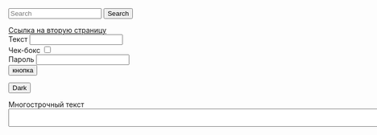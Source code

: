 <!DOCTYPE html>
<html lang="en">
<head>
    <link href="https://cdn.jsdelivr.net/npm/bootstrap@5.3.0/dist/css/bootstrap.min.css" rel="stylesheet" integrity="sha384-9ndCyUaIbzAi2FUVXJi0CjmCapSmO7SnpJef0486qhLnuZ2cdeRhO02iuK6FUUVM" crossorigin="anonymous">
    <meta charset="UTF-8">
    <meta name="viewport" content="width=device-width, initial-scale=1.0">
    <title>Урок3.1</title>
</head>
<body>
<nav class="navbar navbar-light bg-light">
    <form class="form-inline">
        <input class="form-control mr-sm-2" type="search" placeholder="Search" aria-label="Search">
        <button class="btn btn-outline-success my-2 my-sm-0" type="submit">Search</button>
    </form>
</nav>
<a href = 'Урок3.2.html' target="_blank">Ссылка на вторую страницу</a>

<form action = ''>
<div>
    <label for="field1">Текст</label>
    <input type="text" id="field1" class="form-control form-control-lg">
</div>
<div>
    <label for="field2">Чек-бокс</label>
    <input type="checkbox" id="field2" class="form-check-input">
</div>
<div>
    <label for="field3">Пароль</label>
    <input type="password" id="field3" class="form-control">
</div>

<div>
    <input type="button" value="кнопка">
</div>

<button type="button" class="btn btn-outline-dark">Dark</button>
<div>
<label for="field4">Многострочный текст</label>
<textarea cols="199" id="field4">
</textarea>
</div>
</form>



</html>